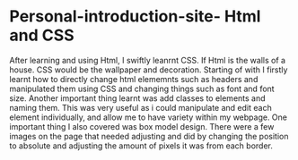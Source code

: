 # Personal-introduction-site- Html and CSS 
After learning and using Html, I swiftly leanrnt CSS. If Html is the walls of a house. CSS would be the wallpaper and decoration. Starting of with I firstly learnt how to directly change html elememnts such as headers and manipulated them using CSS and changing things such as font and font size. Another important thing learnt was add classes to elements and naming them. This was very useful as i could manipulate and edit each element individually, and allow me to have variety within my webpage. One important thing I also covered was box model design. There were a few images on the page that needed adjusting and did by changing the position to absolute and adjusting the amount of pixels it was from each border.  
